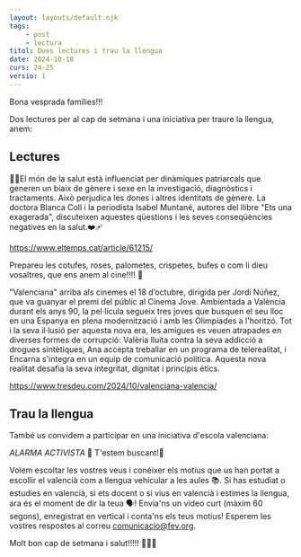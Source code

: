 ```yaml
---
layout: layouts/default.njk
tags: 
    - post
    - lectura
titol: Dues lectures i trau la llengua
date: 2024-10-18
curs: 24-25
versio: 1
---
```



Bona vesprada famílies!!! 

Dos lectures per al cap de setmana i una iniciativa per traure la llengua, anem:

## Lectures

👩‍⚕El món de la salut està influenciat per dinàmiques patriarcals que generen un biaix de gènere i sexe en la investigació, diagnòstics i tractaments. Això perjudica les dones i altres identitats de gènere. La doctora Blanca Coll i la periodista Isabel Muntané, autores del llibre "Ets una exagerada", discuteixen aquestes qüestions i les seves conseqüències negatives en la salut.❤️‍🩹

<https://www.eltemps.cat/article/61215/>

Prepareu les cotufes, roses, palometes, crispetes, bufes o com li dieu vosaltres, que ens anem al cine!!!! 🍿

"Valenciana" arriba als cinemes el 18 d’octubre, dirigida per Jordi Núñez, que va guanyar el premi del públic al Cinema Jove. Ambientada a València durant els anys 90, la pel·lícula segueix tres joves que busquen el seu lloc en una Espanya en plena modernització i amb les Olimpíades a l'horitzó. Tot i la seva il·lusió per aquesta nova era, les amigues es veuen atrapades en diverses formes de corrupció: Valèria lluita contra la seva addicció a drogues sintètiques, Ana accepta treballar en un programa de telerealitat, i Encarna s'integra en un equip de comunicació política. Aquesta nova realitat desafia la seva integritat, dignitat i principis ètics.

<https://www.tresdeu.com/2024/10/valenciana-valencia/>

## Trau la llengua

També us convidem a participar en una iniciativa d'escola valenciana:

*ALARMA ACTIVISTA* 🚨 T'estem buscant!🚨

Volem escoltar les vostres veus i conéixer els motius que us han portat a escollir el valencià com a llengua vehicular a les aules 📚. Si has estudiat o estudies en valencià, si ets docent o si vius en valencià i estimes la llengua, ara és el moment de dir la teua 🗣️! Envia'ns un vídeo curt (màxim 60 segons), enregistrat en vertical i conta'ns els teus motius! Esperem les vostres respostes al correu [comunicacio@fev.org](mailto:comunicacio@fev.org).

Molt bon cap de setmana i salut!!!!! 💚💚💚